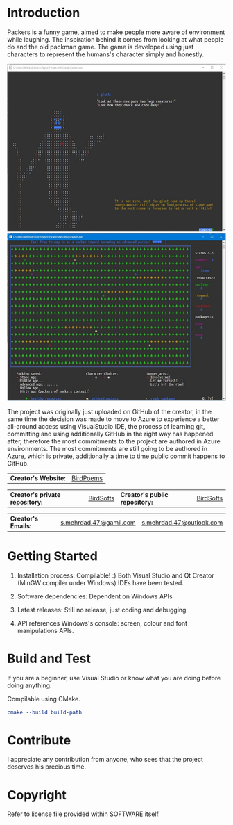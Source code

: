 # Introduction 
Packers is a funny game, aimed to make people more aware of environment while laughing.
The inspiration behind it comes from looking at what people do and the old packman game.
The game is developed using just characters to represent the humans's character simply and honestly.

<img href="https://github.com/BirdSofts" src="https://github.com/BirdSofts/Packers/blob/master/screenshots/ScreenShot_3-3.jpg" width="600" height="386" alt="ScreenShot">

<img href="https://github.com/BirdSofts" src="https://github.com/BirdSofts/Packers/blob/master/screenshots/ScreenShot_5.jpg" width="600" height="386" alt="ScreenShot">

The project was originally just uploaded on GitHub of the creator, in the same time the decision was made to move to Azure to experience a better all-around access using VisualStudio IDE, the process of learning git, committing and using additionally GitHub in the right way has happened after, therefore the most commitments to the project are authored in Azure environments. The most commitments are still going to be authored in Azure, which is private, additionally a time to time public commit happens to GitHub.

<table>
<tr>
<td><b>Creator's Website:</b></td>
<td><a href="https://birdpoems.jimdofree.com/">BirdPoems</a></td>
</tr>
</table>

<table>
<tr>
<td><b>Creator's private repository:</b></td>
<td><a href="https://dev.azure.com/BirdSofts/">BirdSofts</a></td>
<td><b>Creator's public repository:</b></td>
<td><a href="https://github.com/BirdSofts">BirdSofts</a></td>
</tr>
</table>

<table>
<tr>
<td><b>Creator's Emails:</b></td>
<td><a href="mailto:s.mehrdad.47@gamil.com">s.mehrdad.47@gamil.com</a></td>
<td><a href="mailto:s.mehrdad.47@outlook.com">s.mehrdad.47@outlook.com</a></td>
</tr>
</table>

# Getting Started
1.	Installation process:
Compilable! :)
Both Visual Studio and Qt Creator (MinGW compiler under Windows) IDEs have been tested.

2.	Software dependencies:
Dependent on Windows APIs

3.	Latest releases:
Still no release, just coding and debugging

4.	API references
Windows's console: screen, colour and font manipulations APIs.

# Build and Test
If you are a beginner, use Visual Studio or know what you are doing before doing anything.

Compilable using CMake.
```cmake
cmake --build build-path
```

# Contribute
I appreciate any contribution from anyone, who sees that the project deserves his precious time.

# Copyright
Refer to license file provided within SOFTWARE itself.